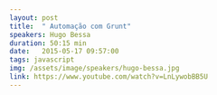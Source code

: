 ```yaml
---
layout: post
title:  " Automação com Grunt"
speakers: Hugo Bessa
duration: 50:15 min
date:   2015-05-17 09:57:00
tags: javascript
img: /assets/image/speakers/hugo-bessa.jpg
link: https://www.youtube.com/watch?v=LnLywobBB5U
---
```

